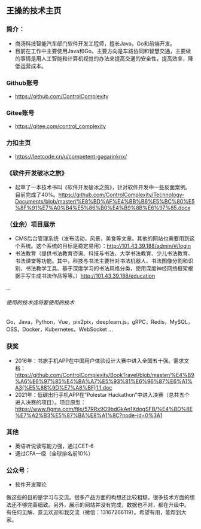 ## 王操的技术主页

### 简介：
* 商汤科技智能汽车部门软件开发工程师，擅长Java，Go和前端开发。
* 目前在工作中主要使用Java和Go。主要方向是车路协同和智慧交通，主要做的事情是用人工智能和计算机视觉的办法来提高交通的安全性，提高效率，降低运营成本。

### Github账号
* https://github.com/ControlComplexity

### Gitee账号
* https://gitee.com/control_complexity

### 力扣主页
* https://leetcode.cn/u/competent-gagarinknx/

### 《软件开发破冰之旅》
* 起草了一本技术书叫《软件开发破冰之旅》，针对软件开发中一些反面案例。目前完成了40%。https://github.com/ControlComplexity/Technology-Documents/blob/master/%E8%BD%AF%E4%BB%B6%E5%BC%80%E5%8F%91%E7%A0%B4%E5%86%B0%E4%B9%8B%E6%97%85.docx

### （业余）项目展示
* CMS后台管理系统（发布活动，风景，美食等文章。其他的网站也需要用到这个系统。这个系统的目标是稳定易用）：http://101.43.39.188/admin/#/login
* 书法教育（提供书法教育咨询、科技与书法、大学书法教育、少儿书法教育、书法课堂等功能。其中，科技与书法主要针对书法机器人、书法图像分割和识别、书法教学工具、基于深度学习的书法风格分类，使用深度神经网络框架根据手写生成书法作品等等。）http://101.43.39.188/education

...
###### 使用的技术或将要使用的技术
Go，Java，Python，Vue，pix2pix，deeplearn.js，gRPC，Redis，MySQL，OSS，Docker，Kubernetes，WebSocket
 ...

### 获奖
* 2016年：书旅手机APP在中国用户体验设计大赛中进入全国五十强。需求文档：https://github.com/ControlComplexity/BookTravel/blob/master/%E4%B9%A6%E6%97%85%E4%BA%A7%E5%93%81%E6%96%87%E6%A1%A3(%E5%88%9D%E7%A8%BF)1.1.doc
* 2021年：低碳出行手机APP在“Polestar Hackathon”中进入决赛（总共五个进入决赛的项目）。项目原型：https://www.figma.com/file/57RRx9O9bdGkAn1XdogSFB/%E4%BD%8E%E7%A2%B3%E5%87%BA%E8%A1%8C?node-id=0%3A1

### 其他
* 英语听说读写能力强，通过CET-6
* 通过CFA一级（全球排名前10%）

### 公众号：
* 软件开发理论

做这些的目的是学习与交流。很多产品方面的构想还比较粗糙，很多技术方面的想法还不够完善细致。另外，展示的网站并没有完成，数据也不对，都在升级中。
有任何见解、意见欢迎和我交流（微信：13167266119）。希望有用，能帮到大家。
